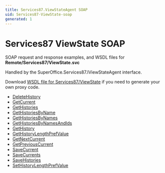 ```yaml
---
title: Services87.ViewStateAgent SOAP
uid: Services87-ViewState-soap
generated: 1
---
```


# Services87 ViewState SOAP

SOAP request and response examples, and WSDL files for **Remote/Services87/ViewState.svc**

Handled by the <see cref="T:SuperOffice.Services87.IViewStateAgent">SuperOffice.Services87.IViewStateAgent</see> interface.

Download [WSDL file for Services87/ViewState](../Services87-ViewState.md) if you need to generate your own proxy code.

* [DeleteHistory](DeleteHistory.md)
* [GetCurrent](GetCurrent.md)
* [GetHistories](GetHistories.md)
* [GetHistoriesByName](GetHistoriesByName.md)
* [GetHistoriesByNames](GetHistoriesByNames.md)
* [GetHistoriesByNamesAndIds](GetHistoriesByNamesAndIds.md)
* [GetHistory](GetHistory.md)
* [GetHistoryLengthPrefValue](GetHistoryLengthPrefValue.md)
* [GetNextCurrent](GetNextCurrent.md)
* [GetPreviousCurrent](GetPreviousCurrent.md)
* [SaveCurrent](SaveCurrent.md)
* [SaveCurrents](SaveCurrents.md)
* [SaveHistories](SaveHistories.md)
* [SetHistoryLengthPrefValue](SetHistoryLengthPrefValue.md)
